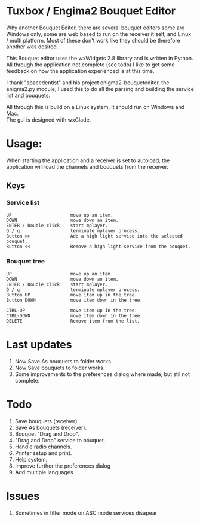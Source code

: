 # Tuxbox / Engima2 Bouquet Editor

Why another Bouquet Editor, there are several bouquet editors some are Windows only, some are web based to run on the receiver it self, 
and Linux / multi platform. Most of these don't work like they should be therefore another was desired. 

This Bouquet editor uses the wxWidgets 2.8 library and is written in Python. All through the application not complete (see todo) 
I like to get some feedback on how the application experienced is at this time. 

I thank "spacedentist" and his project enigma2-bouqueteditor, the enigma2.py module, I used this to do all the parsing and building 
the service list and bouquets. 

All through this is build on a Linux system, it should run on Windows and Mac.  
The gui is designed with wxGlade.


# Usage:
When starting the application and a receiver is set to autoload, the application will load the channels and bouquets from the receiver.

## Keys
###	Service list
	UP						move up an item.
	DOWN					move down an item.
	ENTER / Double click	start mplayer.
	Q / q					terminate mplayer process.
	Button >>				Add a high light service into the selected bouquet.
	Button <<				Remove a high light service from the bouquet.

### Bouquet tree
	UP						move up an item.
	DOWN					move down an item.
	ENTER / Double click	start mplayer.
	Q / q					terminate mplayer process.
	Button UP				move item up in the tree.
	Button DOWN				move item down in the tree.

	CTRL-UP					move item up in the tree.
	CTRL-DOWN				move item down in the tree.
	DELETE					Remove item from the list.
	
# Last updates
1.	Now Save As bouquets to folder works.
2.	Now Save bouquets to folder works.
3.	Some improvements to the preferences dialog where made, but stil not complete.

# Todo
1.	Save bouquets (receiver).
2.	Save As bouquets (receiver).
3.	Bouquet "Drag and Drop". 
4.	"Drag and Drop" service to bouquet.
5.	Handle radio channels.
6.	Printer setup and print.
7.  Help system.
8.  Improve further the preferences dialog
9.	Add multiple languages


# Issues
1.	Sometimes in filter mode on ASC mode services disapear
 
